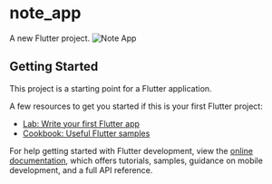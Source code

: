 # note_app

A new Flutter project.
![Note App](https://user-images.githubusercontent.com/65049320/217362400-6289becf-93bc-4d93-a7c0-80cba8418bc5.png)

## Getting Started

This project is a starting point for a Flutter application.

A few resources to get you started if this is your first Flutter project:

- [Lab: Write your first Flutter app](https://docs.flutter.dev/get-started/codelab)
- [Cookbook: Useful Flutter samples](https://docs.flutter.dev/cookbook)

For help getting started with Flutter development, view the
[online documentation](https://docs.flutter.dev/), which offers tutorials,
samples, guidance on mobile development, and a full API reference.
